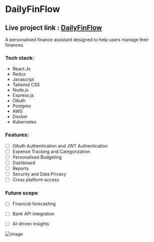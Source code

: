 # DailyFinFlow

## Live project link : [DailyFinFlow](https://dailyfinflow.netlify.app/)

A personalised finance assistant designed to help users manage their finances.

### Tech stack:
- React.Js
- Redux
- Javascript
- Tailwind CSS
- Node.js
- Express.js
- OAuth
- Postgres
- AWS
- Docker
- Kubernetes

### Features:

- [ ] OAuth Authentication and JWT Authentication
- [ ] Expense Tracking and Categorization
- [ ] Personalised Budgeting
- [ ] Dashboard
- [ ] Reports
- [ ] Security and Data Privacy
- [ ] Cross platform access

### Future scope
- [ ] Financial forecasting
- [ ] Bank API integration
- [ ] AI-driven insights


![image](https://github.com/user-attachments/assets/f3251ce3-72c9-411e-b887-098afef715dd)



